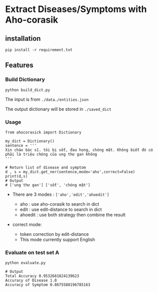 # Extract Diseases/Symptoms with Aho-corasik

## installation
`pip install -r requirement.txt`

## Features

### Build Dictionary
    python build_dict.py

The input is from `./data./entities.json`

The output dictionary will be stored in `./saved_dict`
### Usage
    from ahocorasick import Dictionary

    my_dict = Dictionary()
    sentence = '''
    Xin chào bác sĩ. tôi bị sốt, đau họng, chóng mặt. Không biết đó có phải là triệu chứng của ung thư gan không
    '''

    # Return list of disease and symptom
    d , s = my_dict.get_ner(sentence,mode='aho',correct=False)
    print(d,s)
    # Output
    # ['ung thư gan'] ['sốt', 'chóng mặt']

- There are 3 modes : `['aho','edit','ahoedit']`
    - aho : use aho-corasik to search in dict
    - edit : use edit-distance to search in dict
    - ahoedit : use both strategy then combine the result

- correct mode:
    - token correction by edit-distance
    - This mode currently support English 
### Evaluate on test set A
    python evaluate.py 

    # Output
    Total Accuracy 0.9532681824139623  
    Accuracy of Disease 1.0  
    Accuracy of Symptom 0.8675588196785163  